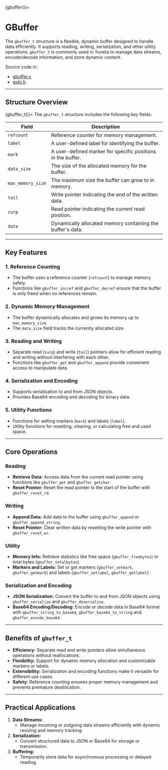 (gbuffer())=
# **GBuffer**


The `gbuffer_t` structure is a flexible, dynamic buffer designed to handle data efficiently. It supports reading, writing, serialization, and other utility operations. `gbuffer_t` is commonly used in Yuneta to manage data streams, encode/decode information, and store dynamic content.

Source code in:

- [gbuffer.c](https://github.com/artgins/yunetas/blob/main/kernel/c/gobj-c/src/gbuffer.c)
- [gobj.h](https://github.com/artgins/yunetas/blob/main/kernel/c/gobj-c/src/gobj.h)


---

## Structure Overview

(gbuffer_t())=
The `gbuffer_t` structure includes the following key fields:

| **Field**              | **Description**                                                                 |
|-------------------------|---------------------------------------------------------------------------------|
| `refcount`             | Reference counter for memory management.                                        |
| `label`                | A user-defined label for identifying the buffer.                                |
| `mark`                 | A user-defined marker for specific positions in the buffer.                     |
| `data_size`            | The size of the allocated memory for the buffer.                                |
| `max_memory_size`      | The maximum size the buffer can grow to in memory.                              |
| `tail`                 | Write pointer indicating the end of the written data.                          |
| `curp`                 | Read pointer indicating the current read position.                             |
| `data`                 | Dynamically allocated memory containing the buffer's data.                     |

---

## Key Features

### 1. **Reference Counting**
- The buffer uses a reference counter (`refcount`) to manage memory safely.
- Functions like `gbuffer_incref` and `gbuffer_decref` ensure that the buffer is only freed when no references remain.

### 2. **Dynamic Memory Management**
- The buffer dynamically allocates and grows its memory up to `max_memory_size`.
- The `data_size` field tracks the currently allocated size.

### 3. **Reading and Writing**
- Separate read (`curp`) and write (`tail`) pointers allow for efficient reading and writing without interfering with each other.
- Functions like `gbuffer_get` and `gbuffer_append` provide convenient access to manipulate data.

### 4. **Serialization and Encoding**
- Supports serialization to and from JSON objects.
- Provides Base64 encoding and decoding for binary data.

### 5. **Utility Functions**
- Functions for setting markers (`mark`) and labels (`label`).
- Utility functions for resetting, clearing, or calculating free and used space.

---

## Core Operations

### Reading
- **Retrieve Data:** Access data from the current read pointer using functions like `gbuffer_get` and `gbuffer_getchar`.
- **Reset Pointer:** Reset the read pointer to the start of the buffer with `gbuffer_reset_rd`.

### Writing
- **Append Data:** Add data to the buffer using `gbuffer_append` or `gbuffer_append_string`.
- **Reset Pointer:** Clear written data by resetting the write pointer with `gbuffer_reset_wr`.

### Utility
- **Memory Info:** Retrieve statistics like free space (`gbuffer_freebytes`) or total bytes (`gbuffer_totalbytes`).
- **Markers and Labels:** Set or get markers (`gbuffer_setmark`, `gbuffer_getmark`) and labels (`gbuffer_setlabel`, `gbuffer_getlabel`).

### Serialization and Encoding
- **JSON Serialization:** Convert the buffer to and from JSON objects using `gbuffer_serialize` and `gbuffer_deserialize`.
- **Base64 Encoding/Decoding:** Encode or decode data in Base64 format 
    with `gbuffer_string_to_base64`, `gbuffer_base64_to_string` and `gbuffer_encode_base64`.

---

## Benefits of `gbuffer_t`

- **Efficiency:** Separate read and write pointers allow simultaneous operations without reallocations.
- **Flexibility:** Support for dynamic memory allocation and customizable markers or labels.
- **Extensibility:** Serialization and encoding functions make it versatile for different use cases.
- **Safety:** Reference counting ensures proper memory management and prevents premature deallocation.

---

## Practical Applications

1. **Data Streams:**
    - Manage incoming or outgoing data streams efficiently with dynamic resizing and memory tracking.
2. **Serialization:**
    - Convert structured data to JSON or Base64 for storage or transmission.
3. **Buffering:**
    - Temporarily store data for asynchronous processing or delayed reading.
